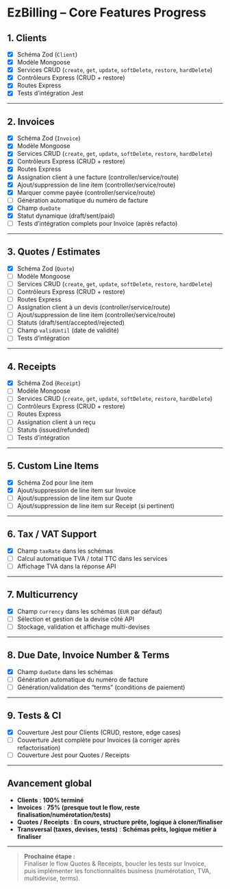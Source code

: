 # EzBilling – Core Features Progress

## 1. Clients

- [x] Schéma Zod (`Client`)
- [x] Modèle Mongoose
- [x] Services CRUD (`create`, `get`, `update`, `softDelete`, `restore`, `hardDelete`)
- [x] Contrôleurs Express (CRUD + restore)
- [x] Routes Express
- [x] Tests d’intégration Jest

---

## 2. Invoices

- [x] Schéma Zod (`Invoice`)
- [x] Modèle Mongoose
- [x] Services CRUD (`create`, `get`, `update`, `softDelete`, `restore`, `hardDelete`)
- [x] Contrôleurs Express (CRUD + restore)
- [x] Routes Express
- [x] Assignation client à une facture (controller/service/route)
- [x] Ajout/suppression de line item (controller/service/route)
- [x] Marquer comme payée (controller/service/route)
- [ ] Génération automatique du numéro de facture
- [x] Champ `dueDate`
- [x] Statut dynamique (draft/sent/paid)
- [ ] Tests d’intégration complets pour Invoice (après refacto)

---

## 3. Quotes / Estimates

- [x] Schéma Zod (`Quote`)
- [ ] Modèle Mongoose
- [ ] Services CRUD (`create`, `get`, `update`, `softDelete`, `restore`, `hardDelete`)
- [ ] Contrôleurs Express (CRUD + restore)
- [ ] Routes Express
- [ ] Assignation client à un devis (controller/service/route)
- [ ] Ajout/suppression de line item (controller/service/route)
- [ ] Statuts (draft/sent/accepted/rejected)
- [ ] Champ `validUntil` (date de validité)
- [ ] Tests d’intégration

---

## 4. Receipts

- [x] Schéma Zod (`Receipt`)
- [ ] Modèle Mongoose
- [ ] Services CRUD (`create`, `get`, `update`, `softDelete`, `restore`, `hardDelete`)
- [ ] Contrôleurs Express (CRUD + restore)
- [ ] Routes Express
- [ ] Assignation client à un reçu
- [ ] Statuts (issued/refunded)
- [ ] Tests d’intégration

---

## 5. Custom Line Items

- [x] Schéma Zod pour line item
- [x] Ajout/suppression de line item sur Invoice
- [ ] Ajout/suppression de line item sur Quote
- [ ] Ajout/suppression de line item sur Receipt (si pertinent)

---

## 6. Tax / VAT Support

- [x] Champ `taxRate` dans les schémas
- [ ] Calcul automatique TVA / total TTC dans les services
- [ ] Affichage TVA dans la réponse API

---

## 7. Multicurrency

- [x] Champ `currency` dans les schémas (`EUR` par défaut)
- [ ] Sélection et gestion de la devise côté API
- [ ] Stockage, validation et affichage multi-devises

---

## 8. Due Date, Invoice Number & Terms

- [x] Champ `dueDate` dans les schémas
- [ ] Génération automatique du numéro de facture
- [ ] Génération/validation des “terms” (conditions de paiement)

---

## 9. Tests & CI

- [x] Couverture Jest pour Clients (CRUD, restore, edge cases)
- [ ] Couverture Jest complète pour Invoices (à corriger après refactorisation)
- [ ] Couverture Jest pour Quotes / Receipts

---

## **Avancement global**

- **Clients** : **100% terminé**
- **Invoices** : **75% (presque tout le flow, reste finalisation/numérotation/tests)**
- **Quotes / Receipts** : **En cours, structure prête, logique à cloner/finaliser**
- **Transversal (taxes, devises, tests)** : **Schémas prêts, logique métier à finaliser**

---

> **Prochaine étape :**  
> Finaliser le flow Quotes & Receipts, boucler les tests sur Invoice,  
> puis implémenter les fonctionnalités business (numérotation, TVA, multidevise, terms).
